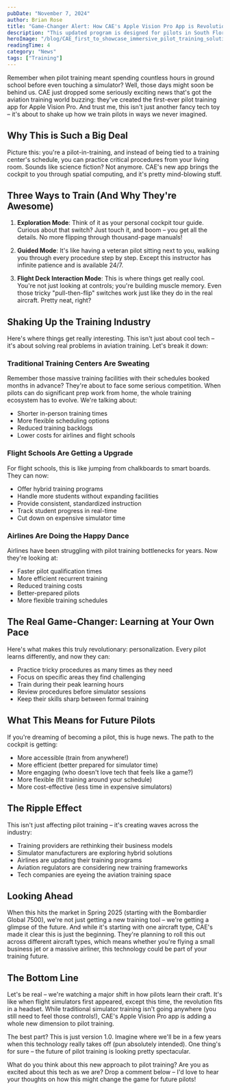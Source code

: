```yaml
---
pubDate: "November 7, 2024"
author: Brian Rose
title: "Game-Changer Alert: How CAE's Apple Vision Pro App is Revolutionizing Pilot Training"
description: "This updated program is designed for pilots in South Florida, Miami, Hollywood, and the surrounding areas who are looking to expand their skills and gain experience in seaplane operations. With a focus on freshwater takeoffs and landings, the course emphasizes safety, skill development, and practical application."
heroImage: "/blog/CAE_first_to_showcase_immersive_pilot_training_solution_built_for_Apple_Vision_Pro.webp"
readingTime: 4
category: "News"
tags: ["Training"]
---
```


Remember when pilot training meant spending countless hours in ground school before even touching a simulator? Well, those days might soon be behind us. CAE just dropped some seriously exciting news that's got the aviation training world buzzing: they've created the first-ever pilot training app for Apple Vision Pro. And trust me, this isn't just another fancy tech toy – it's about to shake up how we train pilots in ways we never imagined.

## Why This is Such a Big Deal

Picture this: you're a pilot-in-training, and instead of being tied to a training center's schedule, you can practice critical procedures from your living room. Sounds like science fiction? Not anymore. CAE's new app brings the cockpit to you through spatial computing, and it's pretty mind-blowing stuff.

## Three Ways to Train (And Why They're Awesome)

1. **Exploration Mode**: Think of it as your personal cockpit tour guide. Curious about that switch? Just touch it, and boom – you get all the details. No more flipping through thousand-page manuals!

2. **Guided Mode**: It's like having a veteran pilot sitting next to you, walking you through every procedure step by step. Except this instructor has infinite patience and is available 24/7.

3. **Flight Deck Interaction Mode**: This is where things get really cool. You're not just looking at controls; you're building muscle memory. Even those tricky "pull-then-flip" switches work just like they do in the real aircraft. Pretty neat, right?

## Shaking Up the Training Industry

Here's where things get really interesting. This isn't just about cool tech – it's about solving real problems in aviation training. Let's break it down:

### Traditional Training Centers Are Sweating

Remember those massive training facilities with their schedules booked months in advance? They're about to face some serious competition. When pilots can do significant prep work from home, the whole training ecosystem has to evolve. We're talking about:

- Shorter in-person training times
- More flexible scheduling options
- Reduced training backlogs
- Lower costs for airlines and flight schools

### Flight Schools Are Getting a Upgrade

For flight schools, this is like jumping from chalkboards to smart boards. They can now:

- Offer hybrid training programs
- Handle more students without expanding facilities
- Provide consistent, standardized instruction
- Track student progress in real-time
- Cut down on expensive simulator time

### Airlines Are Doing the Happy Dance

Airlines have been struggling with pilot training bottlenecks for years. Now they're looking at:

- Faster pilot qualification times
- More efficient recurrent training
- Reduced training costs
- Better-prepared pilots
- More flexible training schedules

## The Real Game-Changer: Learning at Your Own Pace

Here's what makes this truly revolutionary: personalization. Every pilot learns differently, and now they can:

- Practice tricky procedures as many times as they need
- Focus on specific areas they find challenging
- Train during their peak learning hours
- Review procedures before simulator sessions
- Keep their skills sharp between formal training

## What This Means for Future Pilots

If you're dreaming of becoming a pilot, this is huge news. The path to the cockpit is getting:

- More accessible (train from anywhere!)
- More efficient (better prepared for simulator time)
- More engaging (who doesn't love tech that feels like a game?)
- More flexible (fit training around your schedule)
- More cost-effective (less time in expensive simulators)

## The Ripple Effect

This isn't just affecting pilot training – it's creating waves across the industry:

- Training providers are rethinking their business models
- Simulator manufacturers are exploring hybrid solutions
- Airlines are updating their training programs
- Aviation regulators are considering new training frameworks
- Tech companies are eyeing the aviation training space

## Looking Ahead

When this hits the market in Spring 2025 (starting with the Bombardier Global 7500), we're not just getting a new training tool – we're getting a glimpse of the future. And while it's starting with one aircraft type, CAE's made it clear this is just the beginning. They're planning to roll this out across different aircraft types, which means whether you're flying a small business jet or a massive airliner, this technology could be part of your training future.

## The Bottom Line

Let's be real – we're watching a major shift in how pilots learn their craft. It's like when flight simulators first appeared, except this time, the revolution fits in a headset. While traditional simulator training isn't going anywhere (you still need to feel those controls!), CAE's Apple Vision Pro app is adding a whole new dimension to pilot training.

The best part? This is just version 1.0. Imagine where we'll be in a few years when this technology really takes off (pun absolutely intended). One thing's for sure – the future of pilot training is looking pretty spectacular.

What do you think about this new approach to pilot training? Are you as excited about this tech as we are? Drop a comment below – I'd love to hear your thoughts on how this might change the game for future pilots!
